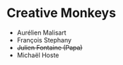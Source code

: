 # Creative Monkeys

+ Aurélien Malisart
+ François Stephany
+ ~~Julien Fontaine (Papa)~~
+ Michaël Hoste
